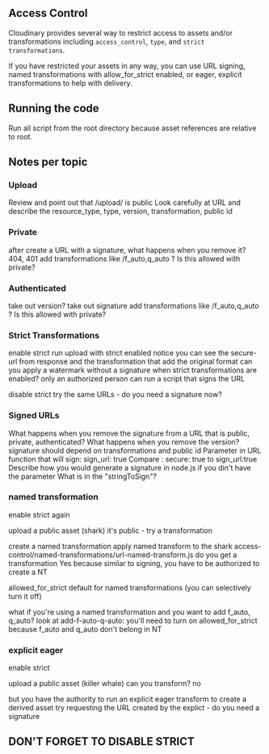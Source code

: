 ## Access Control

Cloudinary provides several way to restrict access to assets and/or transformations including `access_control`, `type`, and `strict transformations`.

If you have restricted your assets in any way, you can use URL signing, named transformations with allow_for_strict enabled, or eager, explicit transformations to help with delivery.

## Running the code

Run all script from the root directory because asset references are relative to root.

## Notes per topic

### Upload

Review and point out that /upload/ is public
Look carefully at URL and describe the resource_type, type, version, transformation, public id

### Private

after create a URL with a signature, what happens when you remove it? 404, 401
add transformations like /f_auto,q_auto ? Is this allowed with private?

### Authenticated
take out version?
take out signature
add transformations like /f_auto,q_auto ? Is this allowed with private?

### Strict Transformations
enable strict
run upload with strict enabled
notice you can see the secure-url from response and the transformation that add the original format
can you apply a watermark without a signature when strict transformations are enabled? only an authorized person can run a script that signs the URL

disable strict
try the same URLs - do you need a signature now?

### Signed URLs

What happens when you remove the signature from a URL that is public, private, authenticated?
What happens when you remove the version?  signature should depend on transformations and public id
Parameter in URL function that will sign:  sign_url: true
Compare : secure: true to sign_url:true
Describe how you would generate a signature in node.js if you din't have the parameter
What is in the "stringToSign"?

### named transformation
enable strict again

upload a public asset (shark)
it's public - try a transformation

create a named transformation
apply named transform to the shark access-control/named-transformations/url-named-transform.js
do you get a transformation
Yes because similar to signing, you have to be authorized to create a NT  

allowed_for_strict default for named transformations (you can selectively turn it off)

what if you're using a named transformation and you want to add f_auto, q_auto?
look at add-f-auto-q-auto: you'll need to turn on allowed_for_strict because f_auto and q_auto don't belong in NT

### explicit eager
enable strict

upload a public asset (killer whale)
can you transform? no

but you have the authority to run an explicit eager transform to create a derived asset
try requesting the URL created by the explict - do you need a signature

## DON'T FORGET TO DISABLE STRICT

